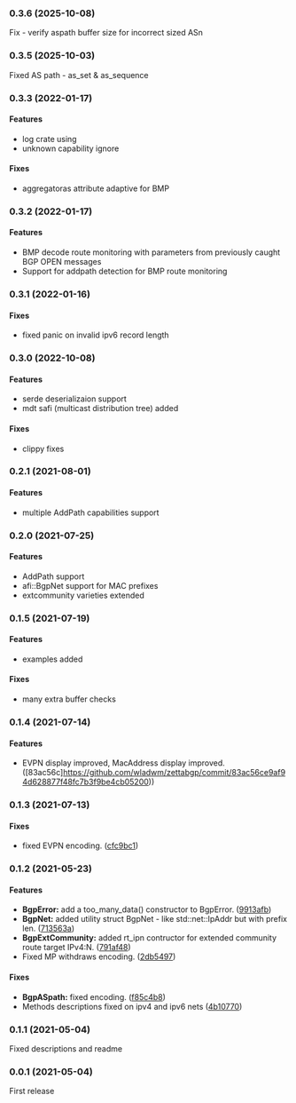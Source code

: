 ### 0.3.6 (2025-10-08)
Fix - verify aspath buffer size for incorrect sized ASn

### 0.3.5 (2025-10-03)
Fixed AS path - as_set & as_sequence

### 0.3.3 (2022-01-17)

#### Features
* log crate using
* unknown capability ignore

#### Fixes
* aggregatoras attribute adaptive for BMP

### 0.3.2 (2022-01-17)

#### Features
* BMP decode route monitoring with parameters from previously caught BGP OPEN messages
* Support for addpath detection for BMP route monitoring

### 0.3.1 (2022-01-16)

#### Fixes
* fixed panic on invalid ipv6 record length

### 0.3.0 (2022-10-08)

#### Features

* serde deserializaion support
* mdt safi (multicast distribution tree) added

#### Fixes

* clippy fixes

### 0.2.1 (2021-08-01)

#### Features

* multiple AddPath capabilities support

### 0.2.0 (2021-07-25)

#### Features

* AddPath support
* afi::BgpNet support for MAC prefixes
* extcommunity varieties extended

### 0.1.5 (2021-07-19)

#### Features

* examples added

#### Fixes

* many extra buffer checks

### 0.1.4 (2021-07-14)

#### Features

* EVPN display improved, MacAddress display improved. ([83ac56c]https://github.com/wladwm/zettabgp/commit/83ac56ce9af94d628877f48fc7b3f9be4cb05200))

### 0.1.3 (2021-07-13)

#### Fixes

* fixed EVPN encoding. ([cfc9bc1](https://github.com/wladwm/zettabgp/commit/cfc9bc1b47287cfe7e37d6fdbe9644d6cb3a69cc))

### 0.1.2 (2021-05-23)

#### Features

* **BgpError:** add a too_many_data() constructor to BgpError. ([9913afb](https://github.com/wladwm/zettabgp/commit/9913afb635c1120acdeb92ece1bcc4eba43edf3a))
* **BgpNet:** added utility struct BgpNet - like std::net::IpAddr but with prefix len. ([713563a](https://github.com/wladwm/zettabgp/commit/713563a5d5771fb53f1f4afeba88a6ebfa158e6f))
* **BgpExtCommunity:** added rt_ipn contructor for extended community route target IPv4:N. ([791af48](https://github.com/wladwm/zettabgp/commit/791af4804c0639bf5b5109a9591200983ce4cf0f))
* Fixed MP withdraws encoding. ([2db5497](https://github.com/wladwm/zettabgp/commit/2db54977439a3051d05f5c54f7db6fcb36ecf5b8))

#### Fixes

* **BgpASpath:** fixed encoding. ([f85c4b8](https://github.com/wladwm/zettabgp/commit/f85c4b86f67b2c8b8c5f0b3d441b15cb6122b705))
* Methods descriptions fixed on ipv4 and ipv6 nets ([4b10770](https://github.com/wladwm/zettabgp/commit/4b10770493cd08ac9751079e65de35e0f63a7e81))

### 0.1.1 (2021-05-04)

Fixed descriptions and readme

### 0.0.1 (2021-05-04)

First release


